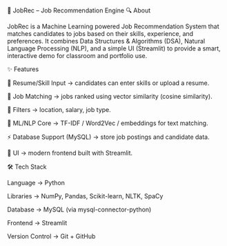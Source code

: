 📌 JobRec – Job Recommendation Engine
🔍 About

JobRec is a Machine Learning powered Job Recommendation System that matches candidates to jobs based on their skills, experience, and preferences.
It combines Data Structures & Algorithms (DSA), Natural Language Processing (NLP), and a simple UI (Streamlit) to provide a smart, interactive demo for classroom and portfolio use.

✨ Features

📂 Resume/Skill Input → candidates can enter skills or upload a resume.

🤝 Job Matching → jobs ranked using vector similarity (cosine similarity).

🎯 Filters → location, salary, job type.

🧠 ML/NLP Core → TF-IDF / Word2Vec / embeddings for text matching.

⚡ Database Support (MySQL) → store job postings and candidate data.

🎨 UI → modern frontend built with Streamlit.

🛠 Tech Stack

Language → Python

Libraries → NumPy, Pandas, Scikit-learn, NLTK, SpaCy

Database → MySQL (via mysql-connector-python)

Frontend → Streamlit

Version Control → Git + GitHub